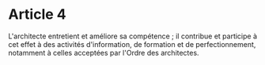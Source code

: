 # Article 4

L'architecte entretient et améliore sa compétence ; il contribue et participe à cet effet à des activités d'information, de formation et de perfectionnement, notamment à celles acceptées par l'Ordre des architectes.
